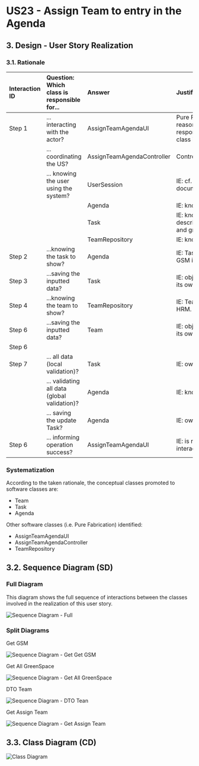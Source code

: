 # US23 - Assign Team to entry in the Agenda

## 3. Design - User Story Realization

### 3.1. Rationale

| Interaction ID | Question: Which class is responsible for...   | Answer                     | Justification (with patterns)                                                                                 |
|:---------------|:----------------------------------------------|:---------------------------|:--------------------------------------------------------------------------------------------------------------|
| Step 1  		     | 	... interacting with the actor?              | AssignTeamAgendaUI         | Pure Fabrication: there is no reason to assign this responsibility to any existing class in the Domain Model. |
| 			  		        | 	... coordinating the US?                     | AssignTeamAgendaController | Controller                                                                                                    |
| 			  		        | ... knowing the user using the system?        | UserSession                | IE: cf. A&A component documentation.                                                                          |
| 			  		        | 							                                       | Agenda                     | IE: knows/has all tasks                                                                                       |
| 			  		        | 							                                       | Task                       | IE: knows its own data (e.g. description,duration,teamAssign and greenSpaceCarrieOut)                         |
| 			  		        | 							                                       | TeamRepository             | IE: knows/has all data                                                                                        |
| Step 2         | ...knowing the task to show?                  | Agenda                     | IE: Tasks are defined by the GSM in Agenda.                                                                   |
| Step 3  		     | 	...saving the inputted data?                 | Task                       | IE: object created in step 1 has its own data.                                                                |
| Step 4         | ...knowing the team to show?                  | TeamRepository             | IE: Team are defined by the HRM.                                                                              |
| Step 6  		     | 	...saving the inputted data?                 | Team                       | IE: object created in step 1 has its own data.                                                                |
| Step 6         |                                               |                            |
| Step 7  		     | 	...  all data (local validation)?            | Task                       | IE: owns its data.                                                                                            | 
| 			  		        | 	... validating all data (global validation)? | Agenda                     | IE: knows all its current tasks.                                                                              | 
| 			  		        | 	... saving the update Task?                  | Agenda                     | IE: owns all its tasks.                                                                                       | 
| Step 6  		     | 	... informing operation success?             | AssignTeamAgendaUI         | IE: is responsible for user interactions.                                                                     | 

### Systematization ##

According to the taken rationale, the conceptual classes promoted to software classes are:

* Team
* Task
* Agenda

Other software classes (i.e. Pure Fabrication) identified:

* AssignTeamAgendaUI
* AssignTeamAgendaController
* TeamRepository

## 3.2. Sequence Diagram (SD)

### Full Diagram

This diagram shows the full sequence of interactions between the classes involved in the realization of this user story.

![Sequence Diagram - Full](svg/us23-sequence-diagram.svg)

### Split Diagrams

Get GSM

![Sequence Diagram - Get Get GSM](svg/us23-partial-sequence-diagram-get-GSM.svg)

Get All GreenSpace

![Sequence Diagram - Get All GreenSpace](svg/us23-partial-sequence-diagram-get-all-GreenSpace-By-GSM.svg)

DTO Team

![Sequence Diagram - DTO Tean](svg/us23-partial-sequence-diagram-toDTO.svg)

Get Assign Team

![Sequence Diagram - Get Assign Team](svg/us23-partial-sequence-diagram-assign-team.svg)

## 3.3. Class Diagram (CD)

![Class Diagram](svg/us01-class-diagram.svg)